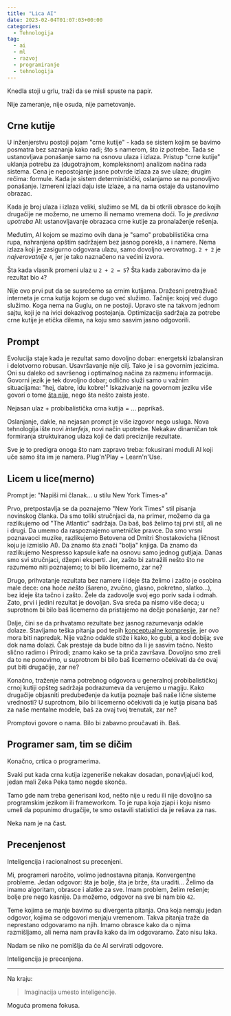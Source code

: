 ```yaml
---
title: "Lica AI"
date: 2023-02-04T01:07:03+00:00
categories:
  - Tehnologija
tag:
  - ai
  - ml
  - razvoj
  - programiranje
  - tehnologija
---
```


Knedla stoji u grlu, traži da se misli spuste na papir.

Nije zameranje, nije osuda, nije pametovanje.

## Crne kutije

U inženjerstvu postoji pojam "crne kutije" - kada se sistem kojim se bavimo posmatra bez saznanja kako radi; što s namerom, što iz potrebe. Tada se ustanovljava ponašanje samo na osnovu ulaza i izlaza. Pristup "crne kutije" uklanja potrebu za (dugotrajnom, kompleksnom) analizom načina rada sistema. Cena je nepostojanje jasne potvrde izlaza za sve ulaze; drugim rečima: formule. Kada je sistem deterministički, oslanjamo se na ponovljivo ponašanje. Izmereni izlazi daju iste izlaze, a na nama ostaje da ustanovimo obrazac.

Kada je broj ulaza i izlaza veliki, služimo se ML da bi otkrili obrasce do kojih drugačije ne možemo, ne umemo ili nemamo vremena doći. To je _predivna upotreba_ AI: ustanovljavanje obrazaca crne kutije za pronalaženje rešenja.

Međutim, AI kojom se mazimo ovih dana je "samo" probabilistička crna rupa, nahranjena opštim sadržajem bez jasnog porekla, a i namere. Nema izlaza koji je zasigurno odgovara ulazu, samo dovoljno verovatnog. `2 + 2` je _najverovatnije_ `4`, jer je tako naznačeno na većini izvora.

Šta kada vlasnik promeni ulaz u `2 + 2 = 5`? Šta kada zaboravimo da je rezultat bio `4`?

Nije ovo prvi put da se susrećemo sa crnim kutijama. Dražesni pretraživač interneta je crna kutija kojom se dugo već služimo. Tačnije: kojoj već dugo služimo. Koga nema na Guglu, on ne postoji. Upravo ste na takvom jednom sajtu, koji je na ivici dokazivog postojanja. Optimizacija sadržaja za potrebe crne kutije je etička dilema, na koju smo sasvim jasno odgovorili.

## Prompt

Evolucija staje kada je rezultat samo dovoljno dobar: energetski izbalansiran i delotvorno robusan. Usavršavanje nije cilj. Tako je i sa govornim jezicima. Oni su daleko od savršenog i optimalnog načina za razmenu informacija. Govorni jezik je tek dovoljno dobar; odlično služi samo u važnim situacijama: "hej, dabre, idu kobre!" Iskazivanje na govornom jeziku više govori o tome [šta nije](https://oblac.rs/it/), nego šta nešto zaista jeste.

Nejasan ulaz + probibalistička crna kutija = ... paprikaš.

Oslanjanje, dakle, na nejasan prompt je više izgovor nego usluga. Nova tehnologija ište novi _interfejs_, novi način upotrebe. Nekakav dinamičan tok formiranja struktuiranog ulaza koji će dati preciznije rezultate.

Sve je to predigra onoga što nam zapravo treba: fokusirani moduli AI koji uče samo šta im je namera. Plug'n'Play + Learn'n'Use.

## Licem u lice(merno)

Prompt je: "Napiši mi članak... u stilu New York Times-a"

Prvo, pretpostavlja se da poznajemo "New York Times" stil pisanja novinskog članka. Da smo toliki stručnjaci da, na primer, možemo da ga razlikujemo od "The Atlantic" sadržaja. Da baš, baš želimo taj prvi stil, ali ne i drugi. Da umemo da raspoznajemo umetničke pravce. Da smo vrsni poznavaoci muzike, razlikujemo Betovena od Dmitri Shostakovicha (ličnost koju je izmislio AI). Da znamo šta znači "bolja" knjiga. Da znamo da razlikujemo Nespresso kapsule kafe na osnovu samo jednog gutljaja. Danas smo svi stručnjaci, džepni eksperti. Jer, zašto bi zatražili nešto što ne razumemo niti poznajemo; to bi bilo licemerno, zar ne?

Drugo, prihvatanje rezultata bez namere i ideje šta želimo i zašto je osobina male dece: ona hoće _nešto_ (šareno, zvučno, glasno, pokretno, slatko...), bez ideje šta tačno i zašto. Žele da zadovolje svoj ego poriv sada i odmah. Zato, prvi i jedini rezultat je dovoljan. Sva sreća pa nismo više deca; u suprotnom bi bilo baš licemerno da pristajemo na dečje ponašanje, zar ne?

Dalje, čini se da prihvatamo rezultate bez jasnog razumevanja odakle dolaze. Stavljamo teška pitanja pod tepih [konceptualne kompresije](https://oblac.rs/konceptualna-kompresija/), jer ovo mora biti napredak. Nije važno odakle stiže i kako, ko gubi, a kod dobija; sve dok nama dolazi. Čak prestaje da bude bitno da li je sasvim tačno. Nešto slično radimo i Prirodi; znamo kako se ta priča završava. Dovoljno smo zreli da to ne ponovimo, u suprotnom bi bilo baš licemerno očekivati da će ovaj put biti drugačije, zar ne?

Konačno, traženje nama potrebnog odgovora u generalnoj probibalističkoj crnoj kutiji opšteg sadržaja podrazumeva da verujemo u magiju. Kako drugačije objasniti predubeđenje da kutija poznaje baš naše lične sisteme vrednosti? U suprotnom, bilo bi licemerno očekivati da je kutija pisana baš za naše mentalne modele, baš za ovaj tvoj trenutak, zar ne?

Promptovi govore o nama. Bilo bi zabavno proučavati ih. Baš.

## Programer sam, tim se dičim

Konačno, crtica o programerima.

Svaki put kada crna kutija izgeneriše nekakav dosadan, ponavljajući kod, jedan mali Zeka Peka tamo negde skonča.

Tamo gde nam treba generisani kod, nešto nije u redu ili nije dovoljno sa programskim jezikom ili frameworkom. To je rupa koja zjapi i koju nismo umeli da popunimo drugačije, te smo ostavili statistici da je rešava za nas.

Neka nam je na čast.

## Precenjenost

Inteligencija i racionalnost su precenjeni.

Mi, programeri naročito, volimo jednostavna pitanja. Konvergentne probleme. Jedan odgovor: šta je bolje, šta je brže, šta uraditi... Želimo da imamo algoritam, obrasce i alatke za sve. Imam problem, želim rešenje; bolje pre nego kasnije. Da možemo, odgovor na sve bi nam bio `42`.

Teme kojima se manje bavimo su divergenta pitanja. Ona koja nemaju jedan odgovor, kojima se odgovori menjaju vremenom. Takva pitanja traže da neprestano odgovaramo na njih. Imamo obrasce kako da o njima razmišljamo, ali nema nam pravila kako da im odgovaramo. Zato nisu laka.

Nadam se niko ne pomišlja da će AI servirati odgovore.

Inteligencija je precenjena.

---

Na kraju:

> Imaginacija umesto inteligencije.

Moguća promena fokusa.